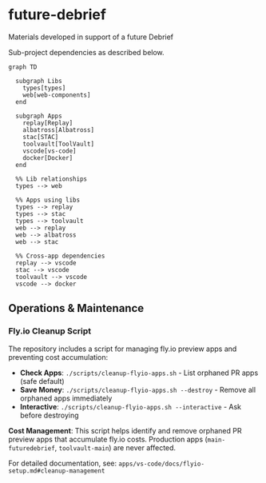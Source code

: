 # future-debrief
Materials developed in support of a future Debrief

Sub-project dependencies as described below.
```mermaid
graph TD

  subgraph Libs
    types[types]
    web[web-components]
  end

  subgraph Apps
    replay[Replay]
    albatross[Albatross]
    stac[STAC]
    toolvault[ToolVault]
    vscode[vs-code]
    docker[Docker]
  end

  %% Lib relationships
  types --> web

  %% Apps using libs
  types --> replay
  types --> stac
  types --> toolvault
  web --> replay
  web --> albatross
  web --> stac

  %% Cross-app dependencies
  replay --> vscode
  stac --> vscode
  toolvault --> vscode
  vscode --> docker

```

## Operations & Maintenance

### Fly.io Cleanup Script
The repository includes a script for managing fly.io preview apps and preventing cost accumulation:

- **Check Apps**: `./scripts/cleanup-flyio-apps.sh` - List orphaned PR apps (safe default)
- **Save Money**: `./scripts/cleanup-flyio-apps.sh --destroy` - Remove all orphaned apps immediately
- **Interactive**: `./scripts/cleanup-flyio-apps.sh --interactive` - Ask before destroying

**Cost Management**: This script helps identify and remove orphaned PR preview apps that accumulate fly.io costs. Production apps (`main-futuredebrief`, `toolvault-main`) are never affected.

For detailed documentation, see: `apps/vs-code/docs/flyio-setup.md#cleanup-management`
